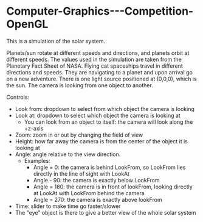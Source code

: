 # Computer-Graphics---Competition-OpenGL

This is a simulation of the solar system.

Planets/sun rotate at different speeds and directions, and planets orbit at different speeds. The values used in the simulation are taken from the Planetary Fact Sheet of NASA. Flying cat spaceships travel in different directions and speeds. They are navigating to a planet and upon arrival go on a new adventure. There is one light source positioned at (0,0,0), which is the sun. The camera is looking from one object to another.

Controls:
* Look from: dropdown to select from which object the camera is looking
* Look at: dropdown to select which object the camera is looking at
	- You can look from an object to itself: the camera will look along the +z-axis
* Zoom: zoom in or out by changing the field of view
* Height: how far away the camera is from the center of the object it is looking at
* Angle: angle relative to the view direction.
	- Examples:
		- Angle = 0: the camera is behind LookFrom, so LookFrom lies directly in the line of sight with LookAt
		- Angle - 90: the camera is exactly below LookFrom
		- Angle = 180: the camera is in front of lookFrom, looking directly at LookAt with LookFrom behind the camera
		- Angle = 270: the camera is exactly above lookFrom
* Time: slider to make time go faster/slower
* The "eye" object is there to give a better view of the whole solar system

